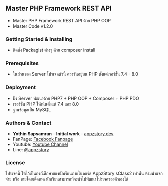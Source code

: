 ## Master PHP Framework REST API
- Master PHP Framework REST API ด้วย PHP OOP
- Master Code v1.2.0

### Getting Started & Installing
- ติดตั้ง Packagist ต่างๆ ด้วย composer install
### Prerequisites
- ในส่วนของ Server โปรเจคตัวนี้ ควรรันอยู่บน PHP ตั้งแต่เวอร์ชั่น 7.4 - 8.0

### Deployment
- ฝั่ง Server พัฒนาด้วย PHP7 + PHP OOP + Composer + PHP PDO
- เวอร์ชั่น PHP ให้เน้นตั้งแต่ 7.4 และ 8.0
- ฐานข้อมูลเป็น MySQL

### Authors & Contact
- **Yothin Sapsamran** - **Initial work** - [appzstory.dev](https://appzstory.dev/)
- FanPage: [Facebook Fanpage](https://www.facebook.com/WebAppzStory/)
- Youtube: [Youtube Channel](https://www.youtube.com/appzstorystudio)
- Line: [@appzstory](https://lin.ee/djGJw9L)

### License
โปรเจคนี้ ให้ไว้เป็นกรณีศึกษาของนักเรียนภายในคอร์ส AppzStory sClass2 เท่านั้น
ห้ามนำแจกจ่าย หรือ ขายโดยเด็ดขาด
นักเรียนสามารถที่จะนำไปพัฒนาโปรเจคของตัวเองได้